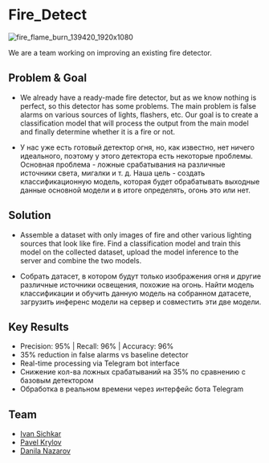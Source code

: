# Fire_Detect
![fire_flame_burn_139420_1920x1080](https://github.com/user-attachments/assets/16f993fc-69a9-4c4a-bbc9-20fc86d232b1)

We are a team working on improving an existing fire detector.

## Problem & Goal
- We already have a ready-made fire detector, but as we know nothing is perfect, so this detector has some problems. The main problem is false alarms on various sources of lights, flashers, etc. Our goal is to create a classification model that will process the output from the main model and finally determine whether it is a fire or not.

- У нас уже есть готовый детектор огня, но, как известно, нет ничего идеального, поэтому у этого детектора есть некоторые проблемы. Основная проблема - ложные срабатывания на различные источники света, мигалки и т. д. Наша цель - создать классификационную модель, которая будет обрабатывать выходные данные основной модели и в итоге определять, огонь это или нет.

## Solution
- Assemble a dataset with only images of fire and other various lighting sources that look like fire.
Find a classification model and train this model on the collected dataset, upload the model inference to the server and combine the two models.

- Собрать датасет, в котором будут только изображения огня и другие различные источники освещения, похожие на огонь.
Найти модель классификации и обучить данную модель на собранном датасете, загрузить инференс модели на сервер и совместить эти две модели.

## Key Results
- Precision: 95% | Recall: 96% | Accuracy: 96%
- 35% reduction in false alarms vs baseline detector
- Real-time processing via Telegram bot interface
- Снижение кол-ва ложных срабатываний на 35% по сравнению с базовым детектором 
- Обработка в реальном времени через интерфейс бота Telegram

## Team
- [Ivan Sichkar](https://github.com/SichkarIvan)
- [Pavel Krylov](https://github.com/Ar1stok)
- [Danila Nazarov](https://github.com/shaman1641)
